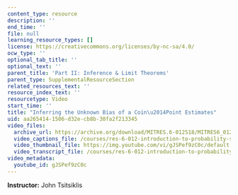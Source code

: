 ```yaml
---
content_type: resource
description: ''
end_time: ''
file: null
learning_resource_types: []
license: https://creativecommons.org/licenses/by-nc-sa/4.0/
ocw_type: ''
optional_tab_title: ''
optional_text: ''
parent_title: 'Part II: Inference & Limit Theorems'
parent_type: SupplementalResourceSection
related_resources_text: ''
resource_index_text: ''
resourcetype: Video
start_time: ''
title: "Inferring the Unknown Bias of a Coin\u2014Point Estimates"
uid: aa265414-1506-d32e-cb8b-30fa2f213345
video_files:
  archive_url: https://archive.org/download/MITRES.6-012S18/MITRES6_012S18_L14-09_300k.mp4
  video_captions_file: /courses/res-6-012-introduction-to-probability-spring-2018/02fea3ab2e7e508fa43ff056fab55d2c_gJSPef9zC0c.vtt
  video_thumbnail_file: https://img.youtube.com/vi/gJSPef9zC0c/default.jpg
  video_transcript_file: /courses/res-6-012-introduction-to-probability-spring-2018/43b027a18071f8200edee83daff46141_gJSPef9zC0c.pdf
video_metadata:
  youtube_id: gJSPef9zC0c
---
```


**Instructor:** John Tsitsiklis

